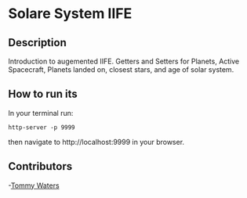 # Solare System IIFE

## Description
Introduction to augemented IIFE. Getters and Setters for Planets, Active Spacecraft, Planets landed on, closest stars, and age of solar system.

## How to run its
In your terminal run:
```
http-server -p 9999
```
then navigate to http://localhost:9999 in your browser.

## Contributors
-[Tommy Waters](https://github.com/Thomaswaters05)